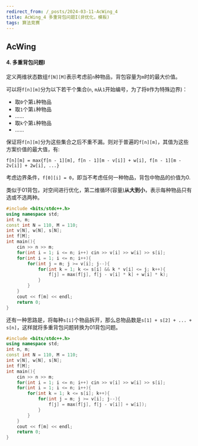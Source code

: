 ```yaml
---
redirect_from: /_posts/2024-03-11-AcWing_4
title: AcWing_4 多重背包问题I(非优化，模板)
tags: 算法竞赛
---
```


## AcWing

####  4. 多重背包问题I

定义两维状态数组`f[N][M]`表示考虑前`n`种物品，背包容量为`m`时的最大价值。

可以将`f[n][m]`分为以下若干个集合(`n`, `m`从`1`开始编号，为了将`0`作为特殊边界)：

- 取`0`个第`i`种物品
- 取`1`个第`i`种物品
- ......
- 取`k`个第`i`种物品
- ......

保证将`f[n][m]`分为这些集合之后不重不漏。则对于普遍的`f[n][m]`，其值为这些方案价值的最大值，有:

`f[n][m] = max{f[n - 1][m], f[n - 1][m - v[i]] + w[i], f[n - 1][m - 2v[i]] + 2w[i], ...}`

考虑边界条件，`f[0][i] = 0`，即当不考虑任何一种物品，背包中物品的价值为0.

类似于01背包，对空间进行优化，第二维循环(容量)**从大到小**，表示每种物品只有选或不选两种。

```cpp
#include <bits/stdc++.h>
using namespace std;
int n, m;
const int N = 110, M = 110;
int v[N], w[N], s[N];
int f[M];
int main(){
    cin >> n >> m;
    for(int i = 1; i <= n; i++) cin >> v[i] >> w[i] >> s[i];
    for(int i = 1; i <= n; i++){
        for(int j = m; j >= v[i]; j--){
            for(int k = 1; k <= s[i] && k * v[i] <= j; k++){
                f[j] = max(f[j], f[j - v[i] * k] + w[i] * k);
            }
        }
    }
    cout << f[m] << endl;
    return 0;
}
```

还有一种思路是，将每种`s[i]`个物品拆开，那么总物品数是`s[1] + s[2] + ... + s[n]`，这样就将多重背包问题转换为01背包问题。

```cpp
#include <bits/stdc++.h>
using namespace std;
int n, m;
const int N = 110, M = 110;
int v[N], w[N], s[N];
int f[M];
int main(){
    cin >> n >> m;
    for(int i = 1; i <= n; i++) cin >> v[i] >> w[i] >> s[i];
    for(int i = 1; i <= n; i++){
        for(int k = 1; k <= s[i]; k++){
            for(int j = m; j >= v[i]; j--){
                f[j] = max(f[j], f[j - v[i]] + w[i]);
            }
        }
    }
    cout << f[m] << endl;
    return 0;
}
```